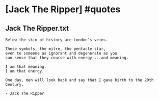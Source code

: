 # [Jack The Ripper] #quotes

## Jack The Ripper.txt

```text
Below the skin of history are London’s veins. 

These symbols, the mitre, the pentacle star, 
even to someone as ignorant and degenerate as you 
can sense that they course with energy ...and meaning. 

I am that meaning. 
I am that energy. 

One day, men will look back and say that I gave birth to the 20th Century.

- Jack The Ripper
```


